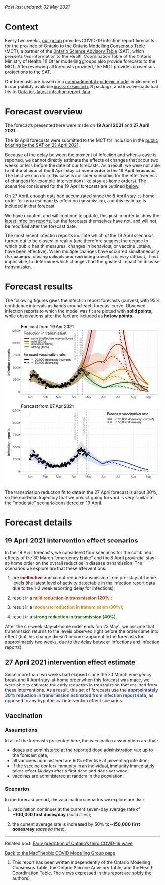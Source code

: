 <!-- set up custom css classes for the different scenarios to make marking up the text less cumbersome... sc1 = scenario 1 -->

<style type="text/css">
.sc1 {
  color: #900F0F;
  font-weight: bold;
}

.sc2 {
  color: #C24A17;
  font-weight: bold;
}

.sc3 {
  color: #CC9710;
  font-weight: bold;
}

.sc4 {
  color: #2F771F;
  font-weight: bold;
}

.sc5 {
  color: #4050A0;
  font-weight: bold;
}
</style>

<div>

*Post last updated: 02 May 2021*

# Context

Every two weeks, [our group](https://mac-theobio.github.io/covid-19/)
provides COVID-19 infection report forecasts for the province of Ontario
to the [Ontario Modelling Consensus
Table](https://covid19-sciencetable.ca/our-partners/) (MCT), a partner
of the [Ontario Science Advisory Table](https://covid19-sciencetable.ca)
(SAT), which presents this information to the Health Coordination Table
of the Ontario Ministry of Health.\[1\] Other modelling groups also
provide forecasts to the MCT. After reviewing all forecasts provided,
the MCT provides consensus projections to the SAT.

Our forecasts are based on a [compartmental epidemic
model](https://en.wikipedia.org/wiki/Compartmental_models_in_epidemiology)
implemented in our publicly available
[`McMasterPandemic`](https://github.com/bbolker/McMasterPandemic) R
package, and involve statistical fits to [Ontario’s latest infection
report data](https://covid-19.ontario.ca/data).

</div>

<div class="flex-container">

<div class="flex-item-left">

# Forecast overview

The forecasts presented here were made on **19 April 2021** and **27
April 2021**.

The 19 April forecasts were submitted to the MCT for inclusion in the
[public briefing by the SAT on 29
April 2021](https://www.youtube.com/watch?v=nIZkgeOOo5I).

Because of the delay between the moment of infection and when a case is
reported, we cannot directly estimate the effects of changes that occur
two weeks or less before the date of our forecasts. As a result, we were
not able to fit the effects of the 8 April stay-at-home order in the 19
April forecasts. The best we can do in this case is consider scenarios
for the effectiveness of changes (for example, interventions like
stay-at-home orders). The scenarios considered for the 19 April
forecasts are outlined [below](#measures_scenarios).

On 27 April, enough data had accumulated since the 8 April stay-at-home
order for us to estimate its effect on transmission, and this estimate
is included in that forecast.

We have updated, and will continue to update, this post in order to show
the [latest infection reports](https://covid-19.ontario.ca/data), but
the forecasts themselves have not, and will not, be modified after the
forecast date.

The most recent infection reports indicate which of the 19 April
scenarios turned out to be closest to reality (and therefore suggest the
degree to which public health measures, changes in behaviour, or vaccine
uptake, have been effective). When multiple changes have occurred
simultaneously (for example, closing schools and restricting travel), it
is very difficult, if not impossible, to determine which changes had the
greatest impact on disease transmission.

</div>

<div class="flex-item-right">

# Forecast results

The following figures gives the infection report forecasts (curves),
with 95% confidence intervals as bands around each forecast curve.
Observed infection reports to which the model was fit are plotted with
**solid points**, while observations after the fact are included as
**hollow points**.

![](ON_forecast_0502_files/figure-html/forecast-1.png)<!-- -->

The transmission reduction fit to data in the 27 April forecast is about
30%, so the epidemic trajectory that we predict going forward is very
similar to the “moderate” scenario considered on 19 April.

</div>

</div>

<div>

# Forecast details

## 19 April 2021 intervention effect scenarios

In the 19 April forecasts, we considered four scenarios for the combined
effects of the 30 March “emergency brake” and the 8 April provincial
stay-at-home order on the overall reduction in disease transmission. The
scenarios we explore are that these interventions:

1.  are <span class="sc1">ineffective</span> and do not reduce
    transmission from pre-stay-at-home levels (the latest level of
    activity detectable in the infection report data due to the 1-2 week
    reporting delay for infections);

2.  result in a <span class="sc2">mild reduction in transmission
    (20%)</span>;

3.  result in a <span class="sc3">moderate reduction in transmission
    (30%)</span>;

4.  result in a <span class="sc4">strong reduction in transmission
    (40%)</span>.

After the six-week stay-at-home order ends (on 23 May), we assume that
transmission returns to the levels observed right before the order came
into effect (but this change doesn’t become apparent in the forecasts
for approximately two weeks, due to the delay between infections and
infection reports).

## 27 April 2021 intervention effect estimate

Since more than two weeks had elapsed since the 30 March emergency break
and 8 April stay-at-home order when this forecast was made, we were able
to estimate the early reduction in transmission that resulted from these
interventions. As a result, this set of forecasts use the
<span class="sc5">approximately 30% reduction in transmission estimated
from infection report data</span>, as opposed to any hypothetical
intervention effect scenarios.

## Vaccination

### Assumptions

In all of the forecasts presented here, the vaccination assumptions are
that:

  - doses are administered at the [reported dose administration
    rate](https://covid19tracker.ca/vaccinationtracker.html) up to the
    forecast date;
  - all vaccines administered are 60% effective at preventing infection;
  - if the vaccine confers immunity in an individual, immunity
    immediately takes effect 14 days after a first dose and does not
    wane;
  - vaccines are administered at random in the population.

### Scenarios

In the forecast period, the vaccination scenarios we explore are that:

1.  vaccination continues at the current seven-day average rate of
    **\~100,000 first doses/day** (*solid lines*);

2.  the current average rate is increased by 50% to **\~150,000 first
    doses/day** (*dashed lines*).

-----

Related post: [Early prediction of Ontario’s third COVID-19
wave](https://mac-theobio.github.io/forecasts/outputs/ON_accuracy.html)

[Back to the MacTheobio COVID Modelling Group
page](https://mac-theobio.github.io/covid-19/)

</div>

<!-- EXPORT CSV -->

1.  This report has been written independently of the Ontario Modelling
    Consensus Table, the Ontario Science Advisory Table, and the Health
    Coordination Table. The views expressed in this report are solely
    the authors’.
